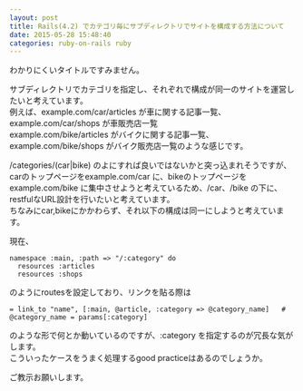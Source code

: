 ```yaml
---
layout: post
title: Rails(4.2) でカテゴリ毎にサブディレクトリでサイトを構成する方法について
date: 2015-05-28 15:48:40
categories: ruby-on-rails ruby
---
```

<!-- {% raw %} -->
<p>わかりにくいタイトルですみません。</p>

<p>サブディレクトリでカテゴリを指定し、それぞれで構成が同一のサイトを運営したいと考えています。<br>
例えば、example.com/car/articles が車に関する記事一覧、example.com/car/shops が車販売店一覧<br>
example.com/bike/articles がバイクに関する記事一覧、example.com/bike/shops がバイク販売店一覧のような感じです。</p>

<p>/categories/(car|bike) のよにすれば良いではないかと突っ込まれそうですが、carのトップページをexample.com/car に、bikeのトップページをexample.com/bike に集中させようと考えているため、/car、/bike の下に、restfulなURL設計を行いたいと考えています。<br>
ちなみにcar,bikeにかかわらず、それ以下の構成は同一にしようと考えています。</p>

<p>現在、</p>

<pre><code>namespace :main, :path =&gt; "/:category" do
  resources :articles
  resources :shops
</code></pre>

<p>のようにroutesを設定しており、リンクを貼る際は</p>

<pre><code>= link_to "name", [:main, @article, :category =&gt; @category_name]   # @category_name = params[:category]
</code></pre>

<p>のような形で何とか動いているのですが、:category を指定するのが冗長な気がします。<br>
こういったケースをうまく処理するgood practiceはあるのでしょうか。</p>

<p>ご教示お願いします。</p>
<!-- {% endraw %} -->
